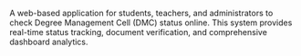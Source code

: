 A web-based application for students, teachers, and administrators to check Degree Management Cell (DMC) status online. This system provides real-time status tracking, document verification, and comprehensive dashboard analytics.
